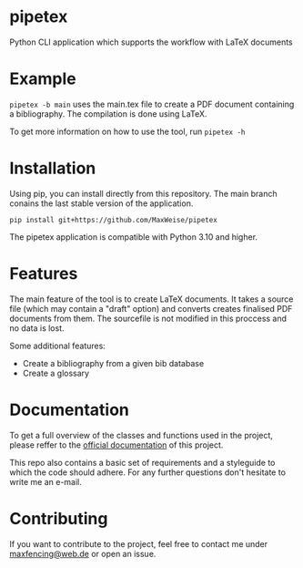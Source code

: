 # pipetex
Python CLI application which supports the workflow with LaTeX documents

# Example
`pipetex -b main` uses the main.tex file to create a PDF document containing a
bibliography. The compilation is done using LaTeX.

To get more information on how to use the tool, run `pipetex -h`

# Installation
Using pip, you can install directly from this repository. The main branch
conains the last stable version of the application. 

```shell
pip install git+https://github.com/MaxWeise/pipetex
```

The pipetex application is compatible with Python 3.10 and higher.

# Features
The main feature of the tool is to create LaTeX documents. It takes a source
file (which may contain a "draft" option) and converts creates finalised PDF
documents from them. The sourcefile is not modified in this proccess and no
data is lost.

Some additional features:
* Create a bibliography from a given bib database
* Create a glossary

# Documentation
To get a full overview of the classes and functions used in the project, please
reffer to the [official
documentation](https://maxweise.github.io/pipetex/operations.html) of this
project.

This repo also contains a basic set of requirements and a styleguide to which
the code should adhere. For any further questions don't hesitate to write me an
e-mail.

# Contributing
If you want to contribute to the project, feel free to contact me under
maxfencing@web.de or open an issue.
